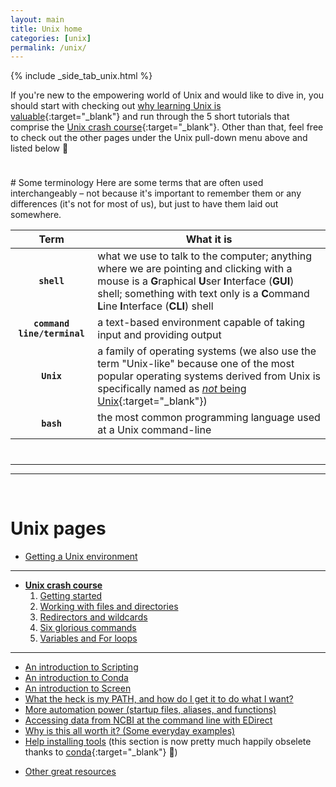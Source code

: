 ```yaml
---
layout: main
title: Unix home
categories: [unix]
permalink: /unix/
---
```


{% include _side_tab_unix.html %}

If you're new to the empowering world of Unix and would like to dive in, you should start with checking out [why learning Unix is valuable](/unix/unix-intro#why-learn-unix){:target="_blank"} and run through the 5 short tutorials that comprise the [Unix crash course](/unix/unix-intro){:target="_blank"}. Other than that, feel free to check out the other pages under the Unix pull-down menu above and listed below 🙂

<hr style="height:10px; visibility:hidden;" />
# Some terminology 
Here are some terms that are often used interchangeably – not because it's important to remember them or any differences (it's not for most of us), but just to have them laid out somewhere. 

| Term     | What it is          |
|:-------------:|------------------|
| **`shell`** | what we use to talk to the computer; anything where we are pointing and clicking with a mouse is a **G**raphical **U**ser **I**nterface (**GUI**) shell; something with text only is a **C**ommand **L**ine **I**nterface (**CLI**) shell |  
| **`command line/terminal`** | a text-based environment capable of taking input and providing output |  
| **`Unix`** | a family of operating systems (we also use the term "Unix-like" because one of the most popular operating systems derived from Unix is specifically named as [*not* being Unix](https://en.wikipedia.org/wiki/GNU){:target="_blank"}) |  
| **`bash`** | the most common programming language used at a Unix command-line |  

<hr style="height:10px; visibility:hidden;" />

---
---
<br>

# Unix pages

* [Getting a Unix environment](/unix/getting_unix_env)

---

* **[Unix crash course](/unix/unix-intro)**  
	1. [Getting started](/unix/getting-started)
	2. [Working with files and directories](/unix/working-with-files-and-dirs)
	3. [Redirectors and wildcards](/unix/wild-redirectors)
	4. [Six glorious commands](/unix/six-glorious-commands)
	5. [Variables and For loops](/unix/for-loops)  

---

* [An introduction to Scripting](/unix/scripting)
* [An introduction to Conda](/unix/conda-intro)
* [An introduction to Screen](/unix/screen-intro)
* [What the heck is my PATH, and how do I get it to do what I want?](/unix/modifying_your_path)
* [More automation power (startup files, aliases, and functions)](/unix/more-automation-power)
* [Accessing data from NCBI at the command line with EDirect](/unix/ncbi_eutils)
* [Why is this all worth it? (Some everyday examples)](/unix/why)
* [Help installing tools](/unix/installing_tools) (this section is now pretty much happily obselete thanks to [conda](https://conda.io/en/latest/){:target="_blank"} 🙂)
<!--* [Some useful one-liners](/bash/one_liners)-->
* [Other great resources](/unix/other_resources)  
